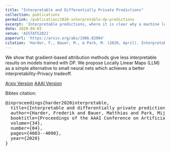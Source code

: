 ```yaml
---
title: "Interpretable and Differentially Private Predictions"
collection: publications
permalink: /publication/2020-interpretable-dp-predictions
excerpt: 'Interpretable predictions, where it is clear why a machine learning model has made a particular decision, can compromise privacy by revealing the characteristics of individual data points. This raises the central question addressed in this paper: Can models be interpretable without compromising privacy? For complex big data fit by correspondingly rich models, balancing privacy and explainability is particularly challenging, such that this question has remained largely unexplored. In this paper, we propose a family of simple models in the aim of approximating complex models using several locally linear maps per class to provide high classification accuracy, as well as differentially private explanations on the classification. We illustrate the usefulness of our approach on several image benchmark datasets as well as a medical dataset.'
date: 2020-04-03
venue: 'AISTATS2021'
paperurl: 'https://arxiv.org/abs/1906.02004'
citation: 'Harder, F., Bauer, M., & Park, M. (2020, April). Interpretable and differentially private predictions. In Proceedings of the AAAI Conference on Artificial Intelligence (Vol. 34, No. 04, pp. 4083-4090).'
---
```


We show that gradient-based attribution methods give less interpretable results on models trained with DP. We propose Locally Linear Maps (LLM) as a simple alternative to small neural nets which achieves a better interpretability-Privacy tradeoff. 

[Arxiv Version](https://arxiv.org/abs/1906.02004)
[AAAI Version](https://ojs.aaai.org/index.php/AAAI/article/view/5827)

Bibtex citation: 
<pre>@inproceedings{harder2020interpretable,
  title={Interpretable and differentially private predictions},
  author={Harder, Frederik and Bauer, Matthias and Park, Mijung},
  booktitle={Proceedings of the AAAI Conference on Artificial Intelligence},
  volume={34},
  number={04},
  pages={4083--4090},
  year={2020}
}
</pre>
